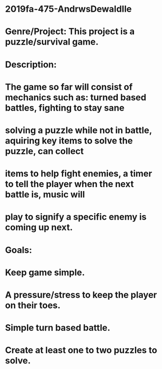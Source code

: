 # 2019fa-475-AndrwsDewaldIle
#
# Genre/Project: This project is a puzzle/survival game.
# 
# Description:
#	The game so far will consist of mechanics such as: turned based battles, fighting to stay sane
#		solving a puzzle while not in battle, aquiring key items to solve the puzzle, can collect 
#		items to help fight enemies, a timer to tell the player when the next battle is, music will
#		play to signify a specific enemy is coming up next.
#
#
# Goals:
#	Keep game simple.
#	A pressure/stress to keep the player on their toes.
#	Simple turn based battle.
#	Create at least one to two puzzles to solve.